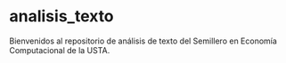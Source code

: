 # analisis_texto

Bienvenidos al repositorio de análisis de texto del Semillero en Economía Computacional de la USTA.

